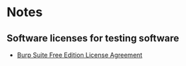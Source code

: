 # Notes

## Software licenses for testing software

* [Burp Suite Free Edition License Agreement](https://portswigger.net/burp/eula-free.html)
